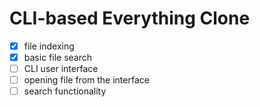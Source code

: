 # CLI-based Everything Clone 

- [x] file indexing
- [x] basic file search
- [ ] CLI user interface
- [ ] opening file from the interface
- [ ] search functionality
